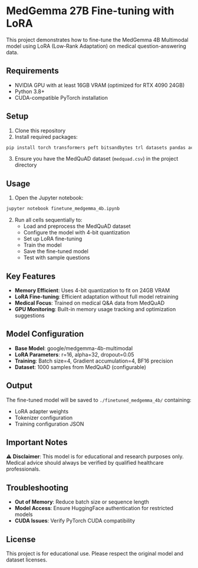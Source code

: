 # MedGemma 27B Fine-tuning with LoRA

This project demonstrates how to fine-tune the MedGemma 4B Multimodal model using LoRA (Low-Rank Adaptation) on medical question-answering data.

## Requirements

- NVIDIA GPU with at least 16GB VRAM (optimized for RTX 4090 24GB)
- Python 3.8+
- CUDA-compatible PyTorch installation

## Setup

1. Clone this repository
2. Install required packages:
```bash
pip install torch transformers peft bitsandbytes trl datasets pandas accelerate
```

3. Ensure you have the MedQuAD dataset (`medquad.csv`) in the project directory

## Usage

1. Open the Jupyter notebook:
```bash
jupyter notebook finetune_medgemma_4b.ipynb
```

2. Run all cells sequentially to:
   - Load and preprocess the MedQuAD dataset
   - Configure the model with 4-bit quantization
   - Set up LoRA fine-tuning
   - Train the model
   - Save the fine-tuned model
   - Test with sample questions

## Key Features

- **Memory Efficient**: Uses 4-bit quantization to fit on 24GB VRAM
- **LoRA Fine-tuning**: Efficient adaptation without full model retraining
- **Medical Focus**: Trained on medical Q&A data from MedQuAD
- **GPU Monitoring**: Built-in memory usage tracking and optimization suggestions

## Model Configuration

- **Base Model**: google/medgemma-4b-multimodal
- **LoRA Parameters**: r=16, alpha=32, dropout=0.05
- **Training**: Batch size=4, Gradient accumulation=4, BF16 precision
- **Dataset**: 1000 samples from MedQuAD (configurable)

## Output

The fine-tuned model will be saved to `./finetuned_medgemma_4b/` containing:
- LoRA adapter weights
- Tokenizer configuration
- Training configuration JSON

## Important Notes

⚠️ **Disclaimer**: This model is for educational and research purposes only. Medical advice should always be verified by qualified healthcare professionals.

## Troubleshooting

- **Out of Memory**: Reduce batch size or sequence length
- **Model Access**: Ensure HuggingFace authentication for restricted models
- **CUDA Issues**: Verify PyTorch CUDA compatibility

## License

This project is for educational use. Please respect the original model and dataset licenses. 
